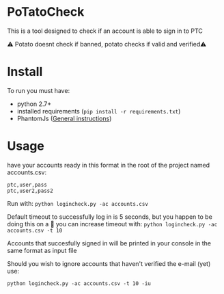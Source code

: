 # PoTatoCheck

This is a tool designed to check if an account is able to sign in to PTC

⚠️ Potato doesnt check if banned, potato checks if valid and verified⚠️ 

# Install

To run you must have:

* python 2.7+
* installed requirements (`pip install -r requirements.txt`)
* PhantomJs ([General instructions](PhantomJsInstructions.md))
# Usage

have your accounts ready in this format in the root of the project named
accounts.csv:
```
ptc,user,pass
ptc,user2,pass2
```
Run with:
`python logincheck.py -ac accounts.csv`

Default timeout to successfully log in is 5 seconds, but you happen to be doing
 this on a :potato: you can increase timeout with:
`python logincheck.py -ac accounts.csv -t 10`

Accounts that succesfully signed in will be printed in your console in the same
format as input file

Should you wish to ignore accounts that haven't verified the e-mail (yet) use:

`python logincheck.py -ac accounts.csv -t 10 -iu`
